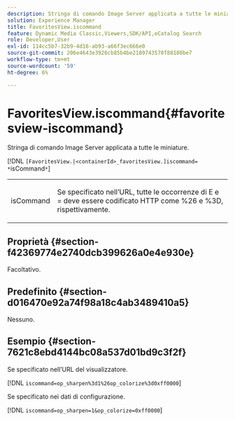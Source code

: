 ```yaml
---
description: Stringa di comando Image Server applicata a tutte le miniature.
solution: Experience Manager
title: FavoritesView.iscommand
feature: Dynamic Media Classic,Viewers,SDK/API,eCatalog Search
role: Developer,User
exl-id: 114cc5b7-32b9-4d16-ab93-a66f3ec666e0
source-git-commit: 206e4643e3926cb85b4be2189743578f88180be7
workflow-type: tm+mt
source-wordcount: '59'
ht-degree: 6%

---
```


# FavoritesView.iscommand{#favoritesview-iscommand}

Stringa di comando Image Server applicata a tutte le miniature.

[!DNL `[FavoritesView.|<containerId>_favoritesView.]iscommand= *`isCommand`*`]

<table id="table_2B109D2F91E64B5382B31921C3780FA5"> 
 <tbody> 
  <tr> 
   <td colname="col1"> <p><span class="codeph"><span class="varname"> isCommand</span></span> </p> </td> 
   <td colname="col2"> <p> Se specificato nell’URL, tutte le occorrenze di <span class="codeph"> E</span> e <span class="codeph"> =</span> deve essere codificato HTTP come <span class="codeph"> %26</span> e <span class="codeph"> %3D</span>, rispettivamente. </p> </td> 
  </tr> 
 </tbody> 
</table>

## Proprietà {#section-f42369774e2740dcb399626a0e4e930e}

Facoltativo.

## Predefinito {#section-d016470e92a74f98a18c4ab3489410a5}

Nessuno.

## Esempio {#section-7621c8ebd4144bc08a537d01bd9c3f2f}

Se specificato nell’URL del visualizzatore.

[!DNL `iscommand=op_sharpen%3d1%26op_colorize%3d0xff0000`]

Se specificato nei dati di configurazione.

[!DNL `iscommand=op_sharpen=1&op_colorize=0xff0000`]
